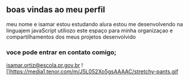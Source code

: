 ## boas vindas ao meu perfil
meu nome e isamar 
estou estudando alura
estou me desenvolvendo na linguajem javaScript
utiliozo este espaço para minha organizaçao e compartilhamentos dos meus projetos desenvolvido

### voce pode entrar en contato comigo;
isamar.ortiz@escola.pr.gov.br
![]https://media1.tenor.com/m/J5L052Xo5gsAAAAC/stretchy-pants.gif
